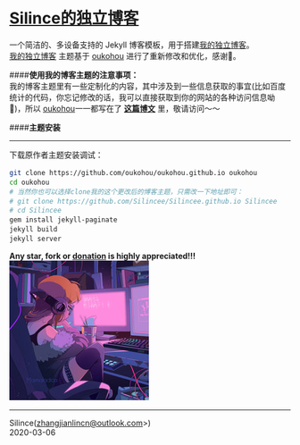 [Silince的独立博客](http://Silincee.github.io/)
=================================

一个简洁的、多设备支持的 Jekyll 博客模板，用于搭建[我的独立博客](http://Silincee.github.io/)。  
[我的独立博客](http://Silincee.github.io) 主题基于 [oukohou](https://github.com/oukohou/oukohou.github.io) 进行了重新修改和优化，感谢🙏。  

####**使用我的博客主题的注意事项：**   
我的博客主题里有一些定制化的内容，其中涉及到一些信息获取的事宜(比如百度统计的代码，你忘记修改的话，我可以直接获取到你的网站的各种访问信息呦🙈)，所以 [oukohou](https://github.com/oukohou/oukohou.github.io)一一都写在了 **[这篇博文](https://www.oukohou.wang/2018/12/18/notices-for-jekyll-themes-fork/ "对没错，就是是这篇超级暖心的博文")**
 里，敬请访问～～



####**主题安装**

---

下载原作者主题安装调试：

```bash
git clone https://github.com/oukohou/oukohou.github.io oukohou
cd oukohou
# 当然你也可以选择clone我的这个更改后的博客主题，只需改一下地址即可：
# git clone https://github.com/Silincee/Silincee.github.io Silincee
# cd Silincee
gem install jekyll-paginate
jekyll build
jekyll server
```

**Any star, fork or [donation](https://Silincee.github.io/donate/ "赏个铜板") is highly appreciated!!!**  
![76418587_p0_square1200](./assets/imgs/76418587_p0_square1200.jpg)  

------

Silince(zhangjianlincn@outlook.com>)<br>
2020-03-06